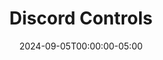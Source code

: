 ---
layout: ext_single
title: Discord Controls
slug: discord-controls
desc: Extensions that allows you and your viewers to control your Discord server straight from SAMMI. 
category: social
date: '2024-09-05T00:00:00-05:00'
permalink: extensions/social/:slug
download_url: https://christinak.itch.io/discord-controls
developer_name: Christina K.
developer_url: https://docs.christinak.ca/
icon_local: discord_controls.png
screenshots_local: discord_controls_ss.png
version: 1.6
sammi_version: 2024.1.1.2 and up
platform: Any
overview: |
    Discord Controls is an extension that gives you and your viewers a super easy way to run your Discord server right from SAMMI.

    **Key Features**:
    - See Everything - Access a list of all channels, members, and emojis in your server.
    - Find Anyone - Easily search for members and see their information.
    - Manage Messages - View, make, change, or delete messages in your channel.
    - Create Messages with Attachments and Embeds - Send messages with images, files, and embeds.
    - Handle Reactions - Get, create, and remove reactions to messages.
    - Send Direct Messages - Shoot private messages to members of your server.
    - Take Care of Roles - View, add or remove member roles - it's never been easier!
    - Change Nicknames - Quickly change any member's nickname.
    - Control Members - Mute, deafen, move, or time-out members to keep your server friendly and fun.
    - Update Server - Change your server details, including its name and icon. You can even - show when you're live with a simple 'live' overlay on your server icon!
    - Rename Channels - Change any channel name whenever you want.
    - Create invite - Create a new channel invite with options like maximum age and maximum usage.

    With Discord Controls, running your Discord server is a breeze!
setup_url: https://docs.christinak.ca/docs/extensions/discord-controls#setup
privacy_collect: false
---
